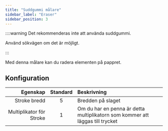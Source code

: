 ```yaml
---
title: "Suddgummi målare"
sidebar_label: "Eraser"
sidebar_position: 3
---
```


::::warning Det rekommenderas inte att använda suddgummi.

Använd sökvägen [](path_eraser) om det är möjligt.

:::

Med denna målare kan du radera elementen på pappret.

## Konfiguration

|                 Egenskap | Standard | Beskrivning                                                                   |
| ------------------------:|:--------:|:----------------------------------------------------------------------------- |
|             Stroke bredd |    5     | Bredden på slaget                                                             |
| Multiplikator för Stroke |    1     | Om du har en penna är detta multiplikatorn som kommer att läggas till trycket |
